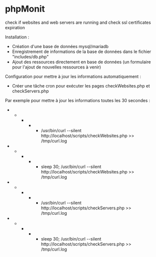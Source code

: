 # phpMonit
check if websites and web servers are running and check ssl certificates expiration

Installation :

- Création d'une base de données mysql/mariadb
- Enregistrement de informations de la base de données dans le fichier "includes/db.php"
- Ajout des ressources directement en base de données (un formulaire pour l'ajout de nouvelles ressources à venir)

Configuration pour mettre à jour les informations automatiquement :

- Créer une tâche cron pour exécuter les pages checkWebsites.php et checkServers.php

Par exemple pour mettre à jour les informations toutes les 30 secondes :

* * * * * /usr/bin/curl --silent http://localhost/scripts/checkWebsites.php >> /tmp/curl.log
* * * * * sleep 30; /usr/bin/curl --silent http://localhost/scripts/checkWebsites.php >> /tmp/curl.log

* * * * * /usr/bin/curl --silent http://localhost/scripts/checkServers.php >> /tmp/curl.log
* * * * * sleep 30; /usr/bin/curl --silent http://localhost/scripts/checkServers.php >> /tmp/curl.log
